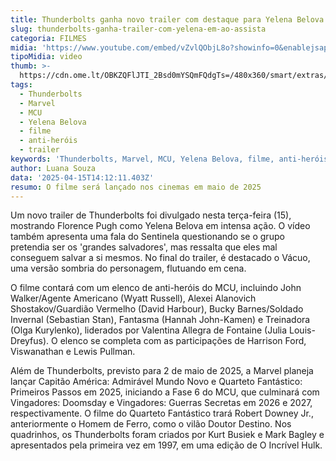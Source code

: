 ```yaml
---
title: Thunderbolts ganha novo trailer com destaque para Yelena Belova em ação
slug: thunderbolts-ganha-trailer-com-yelena-em-ao-assista
categoria: FILMES
midia: 'https://www.youtube.com/embed/vZvlQObjL8o?showinfo=0&enablejsapi=1'
tipoMidia: video
thumb: >-
  https://cdn.ome.lt/OBKZQFlJTI_2Bsd0mYSQmFQdgTs=/480x360/smart/extras/conteudos/omelete_THUMB_-_2025-04-15T102927.812.png
tags:
  - Thunderbolts
  - Marvel
  - MCU
  - Yelena Belova
  - filme
  - anti-heróis
  - trailer
keywords: 'Thunderbolts, Marvel, MCU, Yelena Belova, filme, anti-heróis, trailer'
author: Luana Souza
data: '2025-04-15T14:12:11.403Z'
resumo: O filme será lançado nos cinemas em maio de 2025
---
```


Um novo trailer de Thunderbolts foi divulgado nesta terça-feira (15), mostrando Florence Pugh como Yelena Belova em intensa ação. O vídeo também apresenta uma fala do Sentinela questionando se o grupo pretendia ser os 'grandes salvadores', mas ressalta que eles mal conseguem salvar a si mesmos. No final do trailer, é destacado o Vácuo, uma versão sombria do personagem, flutuando em cena.

O filme contará com um elenco de anti-heróis do MCU, incluindo John Walker/Agente Americano (Wyatt Russell), Alexei Alanovich Shostakov/Guardião Vermelho (David Harbour), Bucky Barnes/Soldado Invernal (Sebastian Stan), Fantasma (Hannah John-Kamen) e Treinadora (Olga Kurylenko), liderados por Valentina Allegra de Fontaine (Julia Louis-Dreyfus). O elenco se completa com as participações de Harrison Ford, Viswanathan e Lewis Pullman.

Além de Thunderbolts, previsto para 2 de maio de 2025, a Marvel planeja lançar Capitão América: Admirável Mundo Novo e Quarteto Fantástico: Primeiros Passos em 2025, iniciando a Fase 6 do MCU, que culminará com Vingadores: Doomsday e Vingadores: Guerras Secretas em 2026 e 2027, respectivamente. O filme do Quarteto Fantástico trará Robert Downey Jr., anteriormente o Homem de Ferro, como o vilão Doutor Destino. Nos quadrinhos, os Thunderbolts foram criados por Kurt Busiek e Mark Bagley e apresentados pela primeira vez em 1997, em uma edição de O Incrível Hulk.
